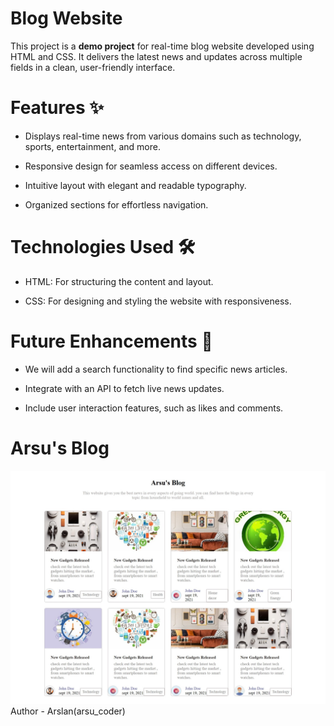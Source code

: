 # Blog Website 

This project is a <strong>demo project</strong> for real-time blog website developed using HTML and CSS. It delivers the latest news and updates across multiple fields in a clean, user-friendly interface. <br/>

<h1>Features ✨</h1>

* Displays real-time news from various domains such as technology, sports, entertainment, and more. <br/>

* Responsive design for seamless access on different devices.<br/>

* Intuitive layout with elegant and readable typography.<br/>

* Organized sections for effortless navigation.<br/>

<h1>Technologies Used 🛠️</h1>

* HTML: For structuring the content and layout.<br/>

* CSS: For designing and styling the website with responsiveness.<br/>

<h1>Future Enhancements 🚀</h1>

* We will add a search functionality to find specific news articles.<br/>

* Integrate with an API to fetch live news updates. <br/>

* Include user interaction features, such as likes and comments.<br/>

<h1>Arsu's Blog</h1>

<img src="images/Arsu's blog.jpeg">

<footer>Author - Arslan(arsu_coder)</footer>